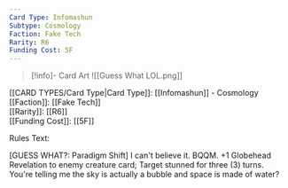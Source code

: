 ```yaml
---
Card Type: Infomashun
Subtype: Cosmology
Faction: Fake Tech
Rarity: R6
Funding Cost: 5F
---
```

> [!info]- Card Art
> ![[Guess What LOL.png]]

[[CARD TYPES/Card Type|Card Type]]: [[Infomashun]] - Cosmology  
[[Faction]]: [[Fake Tech]]  
[[Rarity]]: [[R6]]  
[[Funding Cost]]: [[5F]]  

Rules Text:  

[GUESS WHAT?: Paradigm Shift] I can't believe it.
BQQM. +1 Globehead Revelation to enemy creature card;
Target stunned for three (3) turns. You're telling me the sky is actually a bubble and space is made of water?